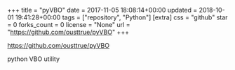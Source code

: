 +++
title = "pyVBO"
date = 2017-11-05 18:08:14+00:00
updated = 2018-10-01 19:41:28+00:00
tags = ["repository", "Python"]
[extra]
css = "github"
star = 0
forks_count = 0
license = "None"
url = "https://github.com/ousttrue/pyVBO"
+++

<https://github.com/ousttrue/pyVBO>

python VBO utility
